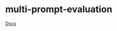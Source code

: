 # multi-prompt-evaluation
[Docs](https://docs.google.com/document/d/1bVazNoaeQmk1XNgo410nSMCAlvYhexsQIb62_n9RjHE/edit?usp=sharing)
